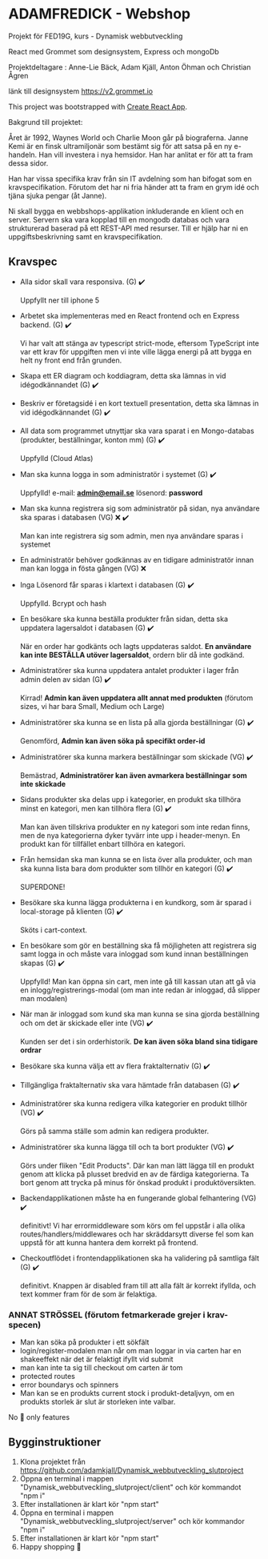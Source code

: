 # ADAMFREDICK - Webshop

Projekt för FED19G, kurs - Dynamisk webbutveckling

React med Grommet som designsystem, Express och mongoDb

Projektdeltagare : Anne-Lie Bäck, Adam Kjäll, Anton Öhman och Christian Ågren

länk till designsystem
https://v2.grommet.io

This project was bootstrapped with [Create React App](https://github.com/facebook/create-react-app).

Bakgrund till projektet:

Året är 1992, Waynes World och Charlie Moon går på biograferna. Janne Kemi är en finsk ultramiljonär som bestämt sig för att satsa på en ny e-handeln. Han vill investera i nya hemsidor. Han har anlitat er för att ta fram dessa sidor.

Han har vissa specifika krav från sin IT avdelning som han bifogat som en kravspecifikation. Förutom det har ni fria händer att ta fram en grym idé och tjäna sjuka pengar (åt Janne).

Ni skall bygga en webbshops-applikation inkluderande en klient och en server. Servern ska vara kopplad till en mongodb databas och vara strukturerad baserad på ett REST-API med resurser. Till er hjälp har ni en uppgiftsbeskrivning samt en kravspecifikation.


## Kravspec

- Alla sidor skall vara responsiva. (G) :heavy_check_mark:

  Uppfyllt ner till iphone 5


- Arbetet ska implementeras med en React frontend och en Express backend. (G) :heavy_check_mark:

   Vi har valt att stänga av typescript strict-mode, eftersom TypeScript inte var ett krav för uppgiften men vi inte ville lägga energi på att bygga en helt ny front end från grunden.
 

- Skapa ett ER diagram och koddiagram, detta ska lämnas in vid idégodkännandet (G) :heavy_check_mark:

- Beskriv er företagsidé i en kort textuell presentation, detta ska lämnas in vid idégodkännandet (G) :heavy_check_mark:

- All data som programmet utnyttjar ska vara sparat i en Mongo-databas (produkter, beställningar, konton mm) (G) :heavy_check_mark: 

  Uppfylld (Cloud Atlas)


- Man ska kunna logga in som administratör i systemet (G) :heavy_check_mark: 

  Uppfylld!
   e-mail: **admin@email.se** lösenord: **password**
 

- Man ska kunna registrera sig som administratör på sidan, nya användare ska sparas i databasen (VG) :x: :heavy_check_mark:  

  Man kan inte registrera sig som admin, men nya användare sparas i systemet


- En administratör behöver godkännas av en tidigare administratör innan man kan logga in fösta gången (VG) :x:

- Inga Lösenord får sparas i klartext i databasen (G) :heavy_check_mark:

   Uppfylld. Bcrypt och hash
 

- En besökare ska kunna beställa produkter från sidan, detta ska uppdatera lagersaldot i databasen (G) :heavy_check_mark: 

  När en order har godkänts och lagts uppdateras saldot. **En användare kan inte BESTÄLLA utöver lagersaldot**, ordern blir då inte godkänd.


- Administratörer ska kunna uppdatera antalet produkter i lager från admin delen av sidan (G) :heavy_check_mark: 

  Kirrad! **Admin kan även uppdatera allt annat med produkten** (förutom sizes, vi har bara Small, Medium och Large)


- Administratörer ska kunna se en lista på alla gjorda beställningar (G) :heavy_check_mark: 

   Genomförd, **Admin kan även söka på specifikt order-id**
 

- Administratörer ska kunna markera beställningar som skickade (VG) :heavy_check_mark:

   Bemästrad, **Administratörer kan även avmarkera beställningar som inte skickade**
 

- Sidans produkter ska delas upp i kategorier, en produkt ska tillhöra minst en kategori, men kan tillhöra flera (G) :heavy_check_mark:

   Man kan även tillskriva produkter en ny kategori som inte redan finns, men de nya kategorierna dyker tyvärr inte upp i header-menyn. En produkt kan för tillfället enbart tillhöra en kategori.


- Från hemsidan ska man kunna se en lista över alla produkter, och man ska kunna lista bara dom produkter som tillhör en kategori (G) :heavy_check_mark:

   SUPERDONE!


- Besökare ska kunna lägga produkterna i en kundkorg, som är sparad i local-storage på klienten (G) :heavy_check_mark:
  
  Sköts i cart-context.

- En besökare som gör en beställning ska få möjligheten att registrera sig samt logga in och måste vara inloggad som kund innan beställningen skapas (G) :heavy_check_mark: 

  Uppfylld! Man kan öppna sin cart, men inte gå till kassan utan att gå via en inlogg/registrerings-modal (om man inte redan är inloggad, då slipper man modalen)


- När man är inloggad som kund ska man kunna se sina gjorda beställning och om det är skickade eller inte (VG) :heavy_check_mark: 

  Kunden ser det i sin orderhistorik. **De kan även söka bland sina tidigare ordrar**


- Besökare ska kunna välja ett av flera fraktalternativ (G) :heavy_check_mark:

- Tillgängliga fraktalternativ ska vara hämtade från databasen (G) :heavy_check_mark:

- Administratörer ska kunna redigera vilka kategorier en produkt tillhör (VG) :heavy_check_mark:

  Görs på samma ställe som admin kan redigera produkter.


- Administratörer ska kunna lägga till och ta bort produkter (VG) :heavy_check_mark:

  Görs under fliken "Edit Products". Där kan man lätt lägga till en produkt genom att klicka på plusset bredvid en av de färdiga kategorierna. Ta bort genom att trycka på minus för önskad produkt i produktöversikten.



- Backendapplikationen måste ha en fungerande global felhantering (VG) :heavy_check_mark: 

  definitivt! Vi har errormiddleware som körs om fel uppstår i alla olika routes/handlers/middlewares och har skräddarsytt diverse fel som kan uppstå för att kunna hantera dem korrekt på frontend.


- Checkoutflödet i frontendapplikationen ska ha validering på samtliga fält (G) :heavy_check_mark: 

  definitivt. Knappen är disabled fram till att alla fält är korrekt ifyllda, och text kommer fram för de som är felaktiga.



### ANNAT STRÖSSEL (förutom fetmarkerade grejer i krav-specen)

- Man kan söka på produkter i ett sökfält
- login/register-modalen man når om man loggar in via carten har en shakeeffekt när det är felaktigt ifyllt vid submit
- man kan inte ta sig till checkout om carten är tom
- protected routes
- error boundarys och spinners
- Man kan se en produkts current stock i produkt-detaljvyn, om en produkts storlek är slut är storleken inte valbar.


No :bug: only features

## Bygginstruktioner

1. Klona projektet från https://github.com/adamkjall/Dynamisk_webbutveckling_slutproject
2. Öppna en terminal i mappen "Dynamisk_webbutveckling_slutproject/client" och kör kommandot "npm i"
3. Efter installationen är klart kör "npm start"
4. Öppna en terminal i mappen "Dynamisk_webbutveckling_slutproject/server" och kör kommandor "npm i"
5. Efter installationen är klart kör "npm start"
6. Happy shopping :handbag:

